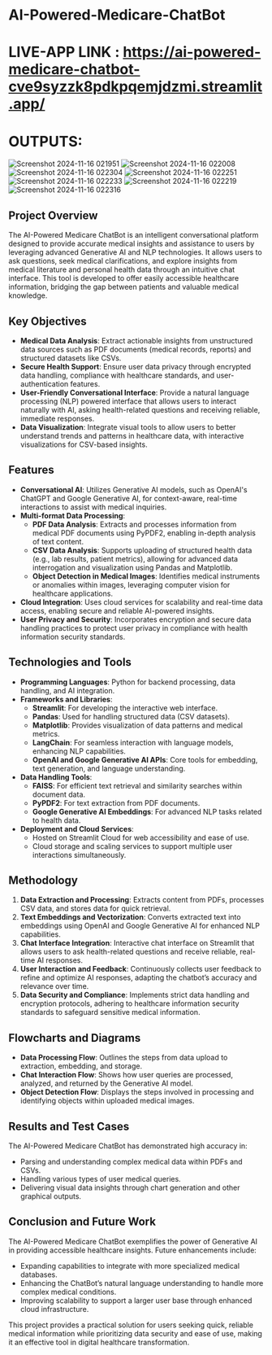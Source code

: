 # AI-Powered-Medicare-ChatBot
# LIVE-APP LINK : https://ai-powered-medicare-chatbot-cve9syzzk8pdkpqemjdzmi.streamlit.app/
# OUTPUTS:
![Screenshot 2024-11-16 021951](https://github.com/user-attachments/assets/232fde4b-a79e-4b46-b826-3dfb824054fe)
![Screenshot 2024-11-16 022008](https://github.com/user-attachments/assets/cb1ae147-70c4-46fd-9b02-b96d7ec407ea)
![Screenshot 2024-11-16 022304](https://github.com/user-attachments/assets/f1668804-fa88-4032-99f6-576b2d83b652)
![Screenshot 2024-11-16 022251](https://github.com/user-attachments/assets/fad92f80-63cc-4017-b8eb-9b9199c038fe)
![Screenshot 2024-11-16 022233](https://github.com/user-attachments/assets/93fa98e8-6a50-4569-ac0d-8275f05a4e69)
![Screenshot 2024-11-16 022219](https://github.com/user-attachments/assets/3f809aa1-7f34-4eb4-b4b7-2e06375ef9b1)
![Screenshot 2024-11-16 022316](https://github.com/user-attachments/assets/a1b522e1-a805-42b9-bc55-d44d25cf5fbc)


## Project Overview
The AI-Powered Medicare ChatBot is an intelligent conversational platform designed to provide accurate medical insights and assistance to users by leveraging advanced Generative AI and NLP technologies. It allows users to ask questions, seek medical clarifications, and explore insights from medical literature and personal health data through an intuitive chat interface. This tool is developed to offer easily accessible healthcare information, bridging the gap between patients and valuable medical knowledge.

## Key Objectives
- **Medical Data Analysis**: Extract actionable insights from unstructured data sources such as PDF documents (medical records, reports) and structured datasets like CSVs.
- **Secure Health Support**: Ensure user data privacy through encrypted data handling, compliance with healthcare standards, and user-authentication features.
- **User-Friendly Conversational Interface**: Provide a natural language processing (NLP) powered interface that allows users to interact naturally with AI, asking health-related questions and receiving reliable, immediate responses.
- **Data Visualization**: Integrate visual tools to allow users to better understand trends and patterns in healthcare data, with interactive visualizations for CSV-based insights.

## Features
- **Conversational AI**: Utilizes Generative AI models, such as OpenAI's ChatGPT and Google Generative AI, for context-aware, real-time interactions to assist with medical inquiries.
- **Multi-format Data Processing**:
  - **PDF Data Analysis**: Extracts and processes information from medical PDF documents using PyPDF2, enabling in-depth analysis of text content.
  - **CSV Data Analysis**: Supports uploading of structured health data (e.g., lab results, patient metrics), allowing for advanced data interrogation and visualization using Pandas and Matplotlib.
  - **Object Detection in Medical Images**: Identifies medical instruments or anomalies within images, leveraging computer vision for healthcare applications.
- **Cloud Integration**: Uses cloud services for scalability and real-time data access, enabling secure and reliable AI-powered insights.
- **User Privacy and Security**: Incorporates encryption and secure data handling practices to protect user privacy in compliance with health information security standards.

## Technologies and Tools
- **Programming Languages**: Python for backend processing, data handling, and AI integration.
- **Frameworks and Libraries**:
  - **Streamlit**: For developing the interactive web interface.
  - **Pandas**: Used for handling structured data (CSV datasets).
  - **Matplotlib**: Provides visualization of data patterns and medical metrics.
  - **LangChain**: For seamless interaction with language models, enhancing NLP capabilities.
  - **OpenAI and Google Generative AI APIs**: Core tools for embedding, text generation, and language understanding.
- **Data Handling Tools**:
  - **FAISS**: For efficient text retrieval and similarity searches within document data.
  - **PyPDF2**: For text extraction from PDF documents.
  - **Google Generative AI Embeddings**: For advanced NLP tasks related to health data.
- **Deployment and Cloud Services**:
  - Hosted on Streamlit Cloud for web accessibility and ease of use.
  - Cloud storage and scaling services to support multiple user interactions simultaneously.

## Methodology
1. **Data Extraction and Processing**: Extracts content from PDFs, processes CSV data, and stores data for quick retrieval.
2. **Text Embeddings and Vectorization**: Converts extracted text into embeddings using OpenAI and Google Generative AI for enhanced NLP capabilities.
3. **Chat Interface Integration**: Interactive chat interface on Streamlit that allows users to ask health-related questions and receive reliable, real-time AI responses.
4. **User Interaction and Feedback**: Continuously collects user feedback to refine and optimize AI responses, adapting the chatbot’s accuracy and relevance over time.
5. **Data Security and Compliance**: Implements strict data handling and encryption protocols, adhering to healthcare information security standards to safeguard sensitive medical information.

## Flowcharts and Diagrams
- **Data Processing Flow**: Outlines the steps from data upload to extraction, embedding, and storage.
- **Chat Interaction Flow**: Shows how user queries are processed, analyzed, and returned by the Generative AI model.
- **Object Detection Flow**: Displays the steps involved in processing and identifying objects within uploaded medical images.

## Results and Test Cases
The AI-Powered Medicare ChatBot has demonstrated high accuracy in:
- Parsing and understanding complex medical data within PDFs and CSVs.
- Handling various types of user medical queries.
- Delivering visual data insights through chart generation and other graphical outputs.

## Conclusion and Future Work
The AI-Powered Medicare ChatBot exemplifies the power of Generative AI in providing accessible healthcare insights. Future enhancements include:
- Expanding capabilities to integrate with more specialized medical databases.
- Enhancing the ChatBot’s natural language understanding to handle more complex medical conditions.
- Improving scalability to support a larger user base through enhanced cloud infrastructure.

This project provides a practical solution for users seeking quick, reliable medical information while prioritizing data security and ease of use, making it an effective tool in digital healthcare transformation.
